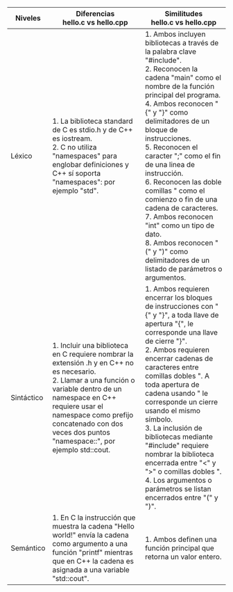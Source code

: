 | Niveles | Diferencias <br> hello.c vs hello.cpp | Similitudes <br> hello.c vs hello.cpp |
|---|---|---|
| Léxico | 1. La biblioteca standard de C es stdio.h y de C++ es iostream. <br> 2. C no utiliza "namespaces" para englobar definiciones y C++ sí soporta "namespaces": por ejemplo "std". | 1. Ambos incluyen bibliotecas a través de la palabra clave "#include".<br>2. Reconocen la cadena "main" como el nombre de la función principal del programa.<br>4. Ambos reconocen "{" y "}" como delimitadores de un bloque de instrucciones.<br>5. Reconocen el caracter ";" como el fin de una linea de instrucción.<br> 6. Reconocen las doble comillas " como el comienzo o fin de una cadena de caracteres.<br> 7. Ambos reconocen "int" como un tipo de dato. <br> 8. Ambos reconocen "(" y ")" como delimitadores de un listado de parámetros o argumentos.|
| Sintáctico | 1. Incluir una biblioteca en C requiere nombrar la extensión .h y en C++ no es necesario.<br>2. Llamar a una función o variable dentro de un namespace en C++ requiere usar el namespace como prefijo concatenado con dos veces dos puntos "namespace::", por ejemplo std::cout. | 1. Ambos requieren encerrar los bloques de instrucciones con "{" y "}", a toda llave de apertura "{", le corresponde una llave de cierre "}".<br>2. Ambos requieren encerrar cadenas de caracteres entre comillas dobles ". A toda apertura de cadena usando " le corresponde un cierre usando el mismo símbolo.<br> 3. La inclusión de bibliotecas mediante "#include" requiere nombrar la biblioteca encerrada entre "<" y ">" o comillas dobles ".<br> 4. Los argumentos o parámetros se listan encerrados entre "(" y ")". |
| Semántico | 1. En C la instrucción que muestra la cadena "Hello world!" envía la cadena como argumento a una función "printf" mientras que en C++ la cadena es asignada a una variable "std::cout". | 1. Ambos definen una función principal que retorna un valor entero. |